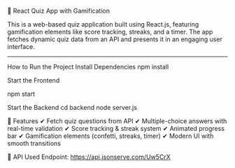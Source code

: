 🎯 React Quiz App with Gamification

This is a web-based quiz application built using React.js, featuring gamification elements like score tracking, streaks, and a timer. The app fetches dynamic quiz data from an API and presents it in an engaging user interface.

---

How to Run the Project
Install Dependencies
npm install


Start the Frontend

npm start

Start the Backend
cd backend
node server.js

📌 Features
✔ Fetch quiz questions from API
✔ Multiple-choice answers with real-time validation
✔ Score tracking & streak system
✔ Animated progress bar
✔ Gamification elements (confetti, streaks, timer)
✔ Modern UI with smooth transitions

🔗 API Used
Endpoint: https://api.jsonserve.com/Uw5CrX